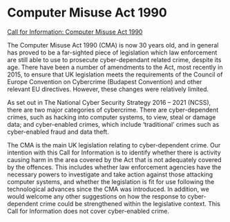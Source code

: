 # Computer Misuse Act 1990

[Call for Information: Computer Misuse Act 1990](https://www.gov.uk/government/consultations/computer-misuse-act-1990-call-for-information)

The Computer Misuse Act 1990 (CMA) is now 30 years old, and in general has proved to be a far-sighted piece of legislation which law enforcement are still able to use to prosecute cyber-dependant related crime, despite its age. There have been a number of amendments to the Act, most recently in 2015, to ensure that UK legislation meets the requirements of the Council of Europe Convention on Cybercrime (Budapest Convention) and other relevant EU directives. However, these changes were relatively limited.


As set out in The National Cyber Security Strategy 2016 – 2021 (NCSS), there are two major categories of cybercrime. There are cyber-dependent crimes, such as hacking into computer systems, to view, steal or damage data; and cyber-enabled crimes, which include ‘traditional’ crimes such as cyber-enabled fraud and data theft.


The CMA is the main UK legislation relating to cyber-dependent crime. Our intention with this Call for Information is to identify whether there is activity causing harm in the area covered by the Act that is not adequately covered by the offences. This includes whether law enforcement agencies have the necessary powers to investigate and take action against those attacking computer systems, and whether the legislation is fit for use following the technological advances since the CMA was introduced. In addition, we would welcome any other suggestions on how the response to cyber-dependent crime could be strengthened within the legislative context. This Call for Information does not cover cyber-enabled crime.

